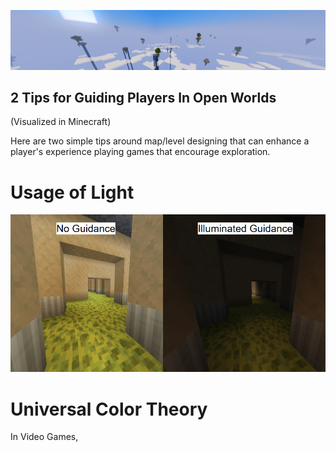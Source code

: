 <p align="center">
  <img src="BackgroundImage1919x364.png" alt="Banner" width="1919">
</p>
<h2> 2 Tips for Guiding Players In Open Worlds </h2>
<p> (Visualized in Minecraft) </p>
<p> Here are two simple tips around map/level designing that can enhance a player's experience playing games that encourage exploration. </p>

<h1> Usage of Light </h1>
  <img src="Lighting840x749">

<h1> Universal Color Theory </h1>
<p> In Video Games, </p>
